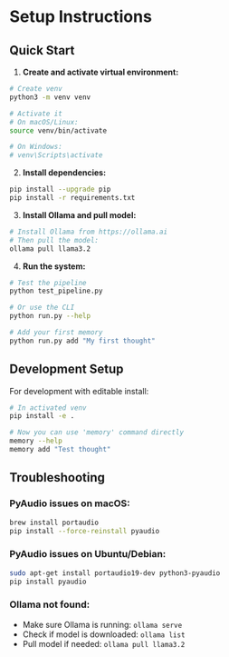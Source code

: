 # Setup Instructions

## Quick Start

1. **Create and activate virtual environment:**
```bash
# Create venv
python3 -m venv venv

# Activate it
# On macOS/Linux:
source venv/bin/activate

# On Windows:
# venv\Scripts\activate
```

2. **Install dependencies:**
```bash
pip install --upgrade pip
pip install -r requirements.txt
```

3. **Install Ollama and pull model:**
```bash
# Install Ollama from https://ollama.ai
# Then pull the model:
ollama pull llama3.2
```

4. **Run the system:**
```bash
# Test the pipeline
python test_pipeline.py

# Or use the CLI
python run.py --help

# Add your first memory
python run.py add "My first thought"
```

## Development Setup

For development with editable install:
```bash
# In activated venv
pip install -e .

# Now you can use 'memory' command directly
memory --help
memory add "Test thought"
```

## Troubleshooting

### PyAudio issues on macOS:
```bash
brew install portaudio
pip install --force-reinstall pyaudio
```

### PyAudio issues on Ubuntu/Debian:
```bash
sudo apt-get install portaudio19-dev python3-pyaudio
pip install pyaudio
```

### Ollama not found:
- Make sure Ollama is running: `ollama serve`
- Check if model is downloaded: `ollama list`
- Pull model if needed: `ollama pull llama3.2`